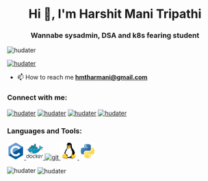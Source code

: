 <h1 align="center">Hi 👋, I'm Harshit Mani Tripathi</h1>
<h3 align="center">Wannabe sysadmin, DSA and k8s fearing student</h3>

<p align="left"> <img src="https://komarev.com/ghpvc/?username=hudater&label=Profile%20views&color=0e75b6&style=flat" alt="hudater" /> </p>

<p align="left"> <a href="https://github.com/ryo-ma/github-profile-trophy"><img src="https://github-profile-trophy.vercel.app/?username=hudater" alt="hudater" /></a> </p>

- 📫 How to reach me **hmtharmani@gmail.com**

<h3 align="left">Connect with me:</h3>
<p align="left">
<a href="https://dev.to/hudater" target="blank"><img align="center" src="https://raw.githubusercontent.com/rahuldkjain/github-profile-readme-generator/master/src/images/icons/Social/devto.svg" alt="hudater" height="30" width="40" /></a>
<a href="https://linkedin.com/in/hudater" target="blank"><img align="center" src="https://raw.githubusercontent.com/rahuldkjain/github-profile-readme-generator/master/src/images/icons/Social/linked-in-alt.svg" alt="hudater" height="30" width="40" /></a>
<a href="https://stackoverflow.com/users/hudater" target="blank"><img align="center" src="https://raw.githubusercontent.com/rahuldkjain/github-profile-readme-generator/master/src/images/icons/Social/stack-overflow.svg" alt="hudater" height="30" width="40" /></a>
<a href="https://www.leetcode.com/hudater" target="blank"><img align="center" src="https://raw.githubusercontent.com/rahuldkjain/github-profile-readme-generator/master/src/images/icons/Social/leet-code.svg" alt="hudater" height="30" width="40" /></a>
</p>

<h3 align="left">Languages and Tools:</h3>
<p align="left"> <a href="https://www.cprogramming.com/" target="_blank" rel="noreferrer"> <img src="https://raw.githubusercontent.com/devicons/devicon/master/icons/c/c-original.svg" alt="c" width="40" height="40"/> </a> <a href="https://www.docker.com/" target="_blank" rel="noreferrer"> <img src="https://raw.githubusercontent.com/devicons/devicon/master/icons/docker/docker-original-wordmark.svg" alt="docker" width="40" height="40"/> </a> <a href="https://git-scm.com/" target="_blank" rel="noreferrer"> <img src="https://www.vectorlogo.zone/logos/git-scm/git-scm-icon.svg" alt="git" width="40" height="40"/> </a> <a href="https://www.linux.org/" target="_blank" rel="noreferrer"> <img src="https://raw.githubusercontent.com/devicons/devicon/master/icons/linux/linux-original.svg" alt="linux" width="40" height="40"/> </a> <a href="https://www.python.org" target="_blank" rel="noreferrer"> <img src="https://raw.githubusercontent.com/devicons/devicon/master/icons/python/python-original.svg" alt="python" width="40" height="40"/> </a> </p>

<p><img align="left" src="https://github-readme-stats.vercel.app/api/top-langs?username=hudater&show_icons=true&locale=en&layout=compact" alt="hudater" /></p>

<p>&nbsp;<img align="center" src="https://github-readme-stats.vercel.app/api?username=hudater&show_icons=true&locale=en?theme=catppuccin_mocha" alt="hudater" /></p>
